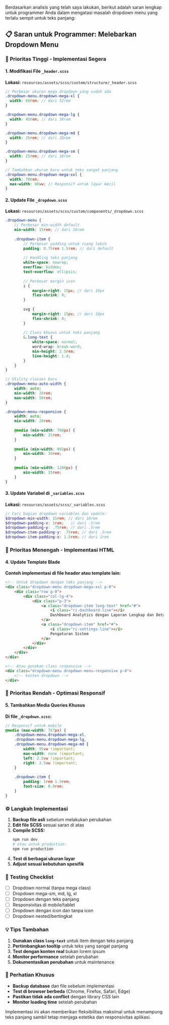 


          
Berdasarkan analisis yang telah saya lakukan, berikut adalah saran lengkap untuk programmer Anda dalam mengatasi masalah dropdown menu yang terlalu sempit untuk teks panjang:

## 📋 Saran untuk Programmer: Melebarkan Dropdown Menu

### 🎯 **Prioritas Tinggi - Implementasi Segera**

#### 1. **Modifikasi File `_header.scss`**
**Lokasi:** `resources/assets/scss/custom/structure/_header.scss`

```scss
// Perbesar ukuran mega dropdown yang sudah ada
.dropdown-menu.dropdown-mega-xl {
  width: 60rem; // dari 52rem
}

.dropdown-menu.dropdown-mega-lg {
  width: 45rem; // dari 38rem  
}

.dropdown-menu.dropdown-mega-md {
  width: 35rem; // dari 28rem
}

.dropdown-menu.dropdown-mega-sm {
  width: 25rem; // dari 18rem
}

// Tambahkan ukuran baru untuk teks sangat panjang
.dropdown-menu.dropdown-mega-xxl {
  width: 70rem;
  max-width: 90vw; // Responsif untuk layar kecil
}
```

#### 2. **Update File `_dropdown.scss`**
**Lokasi:** `resources/assets/scss/custom/components/_dropdown.scss`

```scss
.dropdown-menu {
    // Perbesar min-width default
    min-width: 15rem; // dari 10rem
    
    .dropdown-item {
        // Perbesar padding untuk ruang lebih
        padding: 0.75rem 1.5rem; // dari default
        
        // Handling teks panjang
        white-space: nowrap;
        overflow: hidden;
        text-overflow: ellipsis;
        
        // Perbesar margin icon
        i {
            margin-right: 15px; // dari 10px
            flex-shrink: 0;
        }
        
        svg {
            margin-right: 15px; // dari 10px
            flex-shrink: 0;
        }
        
        // Class khusus untuk teks panjang
        &.long-text {
            white-space: normal;
            word-wrap: break-word;
            min-height: 2.5rem;
            line-height: 1.4;
        }
    }
}

// Utility classes baru
.dropdown-menu-auto-width {
    width: auto;
    min-width: 20rem;
    max-width: 50rem;
}

.dropdown-menu-responsive {
    width: auto;
    min-width: 20rem;
    
    @media (min-width: 768px) {
        min-width: 25rem;
    }
    
    @media (min-width: 992px) {
        min-width: 30rem;
    }
    
    @media (min-width: 1200px) {
        min-width: 35rem;
    }
}
```

#### 3. **Update Variabel di `_variables.scss`**
**Lokasi:** `resources/assets/scss/_variables.scss`

```scss
// Cari bagian dropdown variables dan update:
$dropdown-min-width: 15rem; // dari 10rem
$dropdown-padding-x: 1rem;   // dari .5rem
$dropdown-padding-y: .75rem; // dari .5rem
$dropdown-item-padding-y: .75rem; // dari .5rem
$dropdown-item-padding-x: 1.5rem; // dari 1rem
```

### 🔧 **Prioritas Menengah - Implementasi HTML**

#### 4. **Update Template Blade**
**Contoh implementasi di file header atau template lain:**

```html
<!-- Untuk dropdown dengan teks panjang -->
<div class="dropdown-menu dropdown-mega-xxl p-0">
    <div class="row g-0">
        <div class="col-lg-4">
            <div class="p-3">
                <a class="dropdown-item long-text" href="#">
                    <i class="ri-dashboard-line"></i>
                    Dashboard Analytics dengan Laporan Lengkap dan Detail
                </a>
                <a class="dropdown-item" href="#">
                    <i class="ri-settings-line"></i>
                    Pengaturan Sistem
                </a>
            </div>
        </div>
    </div>
</div>

<!-- Atau gunakan class responsive -->
<div class="dropdown-menu dropdown-menu-responsive p-0">
    <!-- konten dropdown -->
</div>
```

### 📱 **Prioritas Rendah - Optimasi Responsif**

#### 5. **Tambahkan Media Queries Khusus**
**Di file `_dropdown.scss`:**

```scss
// Responsif untuk mobile
@media (max-width: 767px) {
    .dropdown-menu.dropdown-mega-xl,
    .dropdown-menu.dropdown-mega-lg,
    .dropdown-menu.dropdown-mega-md {
        width: 95vw !important;
        max-width: none !important;
        left: 2.5vw !important;
        right: 2.5vw !important;
    }
    
    .dropdown-item {
        padding: 1rem 1.5rem;
        font-size: 0.9rem;
    }
}
```

### ⚙️ **Langkah Implementasi**

1. **Backup file asli** sebelum melakukan perubahan
2. **Edit file SCSS** sesuai saran di atas
3. **Compile SCSS:**
   ```bash
   npm run dev
   # atau untuk production:
   npm run production
   ```
4. **Test di berbagai ukuran layar**
5. **Adjust sesuai kebutuhan spesifik**

### 🧪 **Testing Checklist**

- [ ] Dropdown normal (tanpa mega class)
- [ ] Dropdown mega-sm, md, lg, xl
- [ ] Dropdown dengan teks panjang
- [ ] Responsivitas di mobile/tablet
- [ ] Dropdown dengan icon dan tanpa icon
- [ ] Dropdown nested/bertingkat

### 💡 **Tips Tambahan**

1. **Gunakan class `long-text`** untuk item dengan teks panjang
2. **Pertimbangkan tooltip** untuk teks yang sangat panjang
3. **Test dengan konten real** bukan lorem ipsum
4. **Monitor performance** setelah perubahan
5. **Dokumentasikan perubahan** untuk maintenance

### 🚨 **Perhatian Khusus**

- **Backup database** dan file sebelum implementasi
- **Test di browser berbeda** (Chrome, Firefox, Safari, Edge)
- **Pastikan tidak ada conflict** dengan library CSS lain
- **Monitor loading time** setelah perubahan

Implementasi ini akan memberikan fleksibilitas maksimal untuk menampung teks panjang sambil tetap menjaga estetika dan responsivitas aplikasi.
        